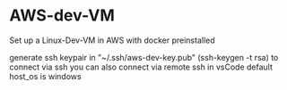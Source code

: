 # AWS-dev-VM

Set up a Linux-Dev-VM in AWS with docker preinstalled

generate ssh keypair in "~/.ssh/aws-dev-key.pub" (ssh-keygen -t rsa) to connect via ssh you can also connect via remote ssh in vsCode default host_os is windows
